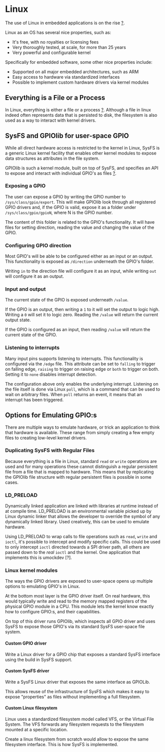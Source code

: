 # Linux

The use of Linux in embedded applications is on the rise [?](https://www.linux.com/news/embedded-linux-keeps-growing-amid-iot-disruption-says-study).

Linux as an OS has several nice properties, such as:

- It's free, with no royalties or licensing fees
- Very thoroughly tested, at scale, for more than 25 years
- Very powerful and configurable kernel

Specifically for embedded software, some other nice properties include:

- Supported on all major embedded architectures, such as ARM
- Easy access to hardware via standardized interfaces
- Possible to implement custom hardware drivers via kernel modules

## Everything is a File or a Process

In Linux, everything is either a file or a process [?](http://yarchive.net/comp/linux/everything_is_file.html). Although a file in linux indeed often represents data that is persisted to disk, the filesystem is also used as a way to interact with kernel drivers.

## SysFS and GPIOlib for user-space GPIO
While all direct hardware access is restricted to the kernel in Linux, SysFS is a generic Linux kernel facility that enables other kernel modules to expose data structures as attributes in the file system.

GPIOlib is such a kernel module, built on top of SysFS, and specifies an API to expose and interact with individual GPIO's as files [?](https://www.kernel.org/doc/Documentation/gpio/sysfs.txt).

### Exposing a GPIO
The user can expose a GPIO by writing the GPIO number to `/sys/class/gpio/export`. This will make GPIOlib look through all registered GPIO drivers and, if the GPIO is valid, expose it as a folder under `/sys/class/gpio/gpioN`, where N is the GPIO number.

The content of this folder is related to the GPIO's functionality. It will have files for setting direction, reading the value and changing the value of the GPIO.

### Configuring GPIO direction
Most GPIO's will be able to be configured either as an input or an output. This functionality is exposed as `/direction` underneath the GPIO's folder.

Writing `in` to the direction file will configure it as an input, while writing `out` will configure it as an output.

### Input and output
The current state of the GPIO is exposed underneath `/value`. 

If the GPIO is an output, then writing a `1` to it will set the output to logic high. Writing a `0` will set it to logic zero. Reading the `/value` will return the current output state.

If the GPIO is configured as an input, then reading `/value` will return the current state of the GPIO.

### Listening to interrupts
Many input pins supports listening to interrupts. This functionality is configured via the `/edge` file. This attribute can be set to `falling` to trigger on falling edge, `raising` to trigger on raising edge or `both` to trigger on both. Setting it to `none` disables interrupt detection.

The configuration above only enables the underlying interrupt. Listening on the file itself is done via Linux `poll`, which is a command that can be used to wait on arbitrary files. When `poll` returns an event, it means that an interrupt has been triggered.

## Options for Emulating GPIO:s

There are multiple ways to emulate hardware, or trick an application to think that hardware is available. These range from simply creating a few empty files to creating low-level kernel drivers.

### Duplicating SysFS with Regular Files
Because everything is a file in Linux, standard `read` or `write` operations are used and for many operations these cannot distinguish a regular persistent file from a file that is mapped to hardware. This means that by replicating the GPIOlib file structure with regular persistent files is possible in some cases.

### LD_PRELOAD

Dynamically linked application are linked with libraries at runtime instead of at compile time. LD_PRELOAD is an environmental variable picked up by Linux dynamic linker that allows the developer to override the symbol of any dynamically linked library. Used creatively, this can be used to emulate hardware.

Using LD_PRELOAD to wrap calls to file operations such as `read`, `write` and `ioctl`, it's possible to intercept and modify specific calls. This could be used to only intercept `ioctl` directed towards a SPI driver path, all others are passed down to the *real* `ioctl` and the kernel. One application that implements this is umockdev [?].

### Linux kernel modules

The ways the GPIO drivers are exposed to user-space opens up multiple options to emulating GPIO's in Linux.

At the bottom most layer is the GPIO driver itself. On real hardware, this would typically write and read to the memory mapped registers of the physical GPIO module in a CPU. This module lets the kernel know exactly how to configure GPIO:s, and their capabilities.

On top of this driver runs GPIOlib, which inspects all GPIO driver and uses SysFS to expose those GPIO's via its standard SysFS user-space file system.

#### Custom GPIO driver
Write a Linux driver for a GPIO chip that exposes a standard SysFS interface using the build in SysFS support.

#### Custom SysFS driver
Write a SysFS Linux driver that exposes the same interface as GPIOLib.

This allows reuse of the infrastructure of SysFS which makes it easy to expose "properties" as files without implementing a full filesystem.

#### Custom Linux filesystem
Linux uses a standardized filesystem model called VFS, or the Virtual File System. The VFS forwards any filesystem requests to the filesystem mounted at a specific location.

Create a linux filesystem from scratch would allow to expose the same filesystem interface. This is how SysFS is implemented.
